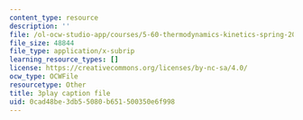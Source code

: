 ```yaml
---
content_type: resource
description: ''
file: /ol-ocw-studio-app/courses/5-60-thermodynamics-kinetics-spring-2008/0cad48be3db55080b651500350e6f998_srjNMMtPATo.vtt
file_size: 48844
file_type: application/x-subrip
learning_resource_types: []
license: https://creativecommons.org/licenses/by-nc-sa/4.0/
ocw_type: OCWFile
resourcetype: Other
title: 3play caption file
uid: 0cad48be-3db5-5080-b651-500350e6f998
---
```

